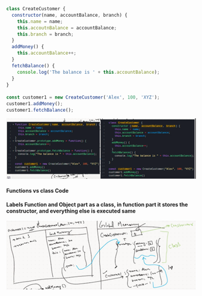 ```js
class CreateCustomer {
  constructor(name, accountBalance, branch) {
    this.name = name;
    this.accoutnBalance = accountBalance;
    this.branch = branch;
  }
  addMoney() {
    this.accountBalance++;
  }
  fetchBalance() {
    console.log('The balance is ' + this.accountBalance);
  }
}

const customer1 = new CreateCustomer('Alex', 100, 'XYZ');
customer1.addMoney();
customer1.fetchBalance();
```

![alt text](/js/JS_Advanced_Concepts/images_used/Understanding_Class_and_Constructor-1.png)


#### Functions vs class Code

#### Labels Function and Object part as a class, in function part it stores the constructor, and everything else is executed same

![alt text](/js/JS_Advanced_Concepts/images_used/Understanding_Class_and_Constructor-2.png)

